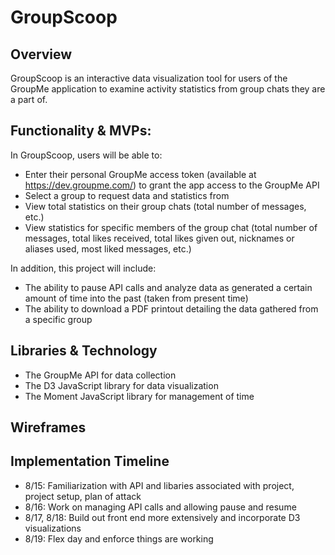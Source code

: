 # GroupScoop

## Overview

GroupScoop is an interactive data visualization tool for users of the GroupMe application to examine activity statistics from group chats they are a part of. 

## Functionality & MVPs:

In GroupScoop, users will be able to: 
* Enter their personal GroupMe access token (available at https://dev.groupme.com/) to grant the app access to the GroupMe API
* Select a group to request data and statistics from
* View total statistics on their group chats (total number of messages, etc.)
* View statistics for specific members of the group chat (total number of messages, total likes received, total likes given out, nicknames or aliases used, most liked messages, etc.)

In addition, this project will include:
* The ability to pause API calls and analyze data as generated a certain amount of time into the past (taken from present time)
* The ability to download a PDF printout detailing the data gathered from a specific group

## Libraries & Technology

* The GroupMe API for data collection
* The D3 JavaScript library for data visualization
* The Moment JavaScript library for management of time

## Wireframes

## Implementation Timeline

* 8/15: Familiarization with API and libaries associated with project, project setup, plan of attack
* 8/16: Work on managing API calls and allowing pause and resume
* 8/17, 8/18: Build out front end more extensively and incorporate D3 visualizations
* 8/19: Flex day and enforce things are working
